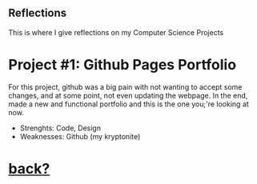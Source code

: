 ## Reflections
This is where I give reflections on my Computer Science Projects

# Project #1: Github Pages Portfolio 
For this project, github was a big pain with not wanting to accept some changes, and at some point, not even updating the webpage. In the end, made a new and functional portfolio and this is the one you;'re looking at now.
- Strenghts: Code, Design
- Weaknesses: Github (my kryptonite)


# [back?](index.md])

